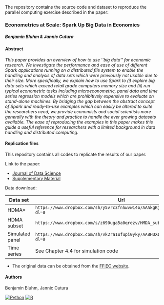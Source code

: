 The repository contains the source code and dataset to reproduce the parallel computing exercise described in the paper:

### Econometrics at Scale: Spark Up Big Data in Economics
##### Benjamin Bluhm & Jannic Cutura

#### Abstract
*This paper provides an overview of how to use ''big data'' for economic research. We investigate the performance and ease of use of different Spark applications running on a distributed file system to enable the handling and analysis of data sets which were previously not usable due to their size. More specifically, we explain how to use Spark to (i) explore big data sets which exceed retail grade computers memory size and (ii) run typical econometric tasks including microeconometric, panel data and time series regression models which are prohibitively expensive to evaluate on stand-alone machines. By bridging the gap between the abstract concept of Spark and ready-to-use examples which can easily be altered to suite the researchers need, we provide economists and social scientists more generally with the theory and practice to handle the ever growing datasets available. The ease of reproducing the examples in this paper makes this guide a useful reference for researchers with a limited background in data handling and distributed computing.*

#### Replication files
This repository contains all codes to replicate the results of our paper. 

Link to the paper: 
 - [Journal of Data Science]()
 - [Supplementary Material](https://github.com/benjaminbluhm/econometrics_at_scale/blob/master/supplementary_material/supplementary_material.pdf)

Data download: 

| Data set        | Url                                                                          |
|-----------------|------------------------------------------------------------------------------|
| HDMA*           |  `https://www.dropbox.com/sh/y5vrc3fnhwvw14o/AAAkgKja5YVpTT2vSUM0dW6-a?dl=0` |
| HDMA subset     |  `https://www.dropbox.com/s/z690uga5a0qrezv/HMDA_subsample.csv?dl=0`         |    
| Simulated panel |  `https://www.dropbox.com/sh/vk2ra1ufupi0yky/AABHUX6FZxIOWdk9LMnNTy5ea?dl=0` |
| Time series     |  See Chapter 4.4 for simulation code                                         |


* The original data can be obtained from the [FFIEC website](https://www.consumerfinance.gov/data-research/hmda/explore).



#### Authors
Benjamin Bluhm, Jannic Cutura

[![Python](https://img.shields.io/static/v1?label=made%20with&message=Python&color=blue&style=for-the-badge&logo=Python&logoColor=white)](#)
[![R](https://img.shields.io/static/v1?label=made%20with&message=R&color=blue&style=for-the-badge&logo=R&logoColor=white)](#)


